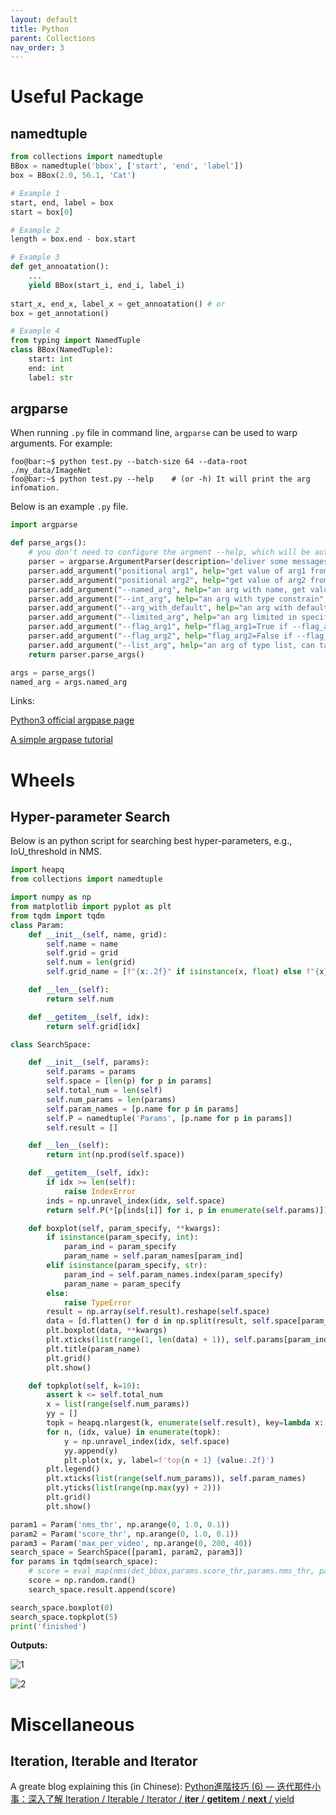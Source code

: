 ```yaml
---
layout: default
title: Python
parent: Collections
nav_order: 3
---
```


# Useful Package
## namedtuple
```python
from collections import namedtuple
BBox = namedtuple('bbox', ['start', 'end', 'label'])
box = BBox(2.0, 56.1, 'Cat')

# Example 1
start, end, label = box
start = box[0]

# Example 2
length = box.end - box.start

# Example 3
def get_annoatation():
    ...
    yield BBox(start_i, end_i, label_i)
    
start_x, end_x, label_x = get_annoatation() # or
box = get_annotation()

# Example 4
from typing import NamedTuple
class BBox(NamedTuple):
    start: int
    end: int
    label: str
```

## argparse
When running `.py` file in command line, `argparse` can be used to warp arguments. For example:
```console
foo@bar:~$ python test.py --batch-size 64 --data-root ./my_data/ImageNet
foo@bar:~$ python test.py --help    # (or -h) It will print the arg infomation.   
```
Below is an example `.py` file.
```python
import argparse

def parse_args():
    # you don't need to configure the argment --help, which will be automatically set by the package.
    parser = argparse.ArgumentParser(description='deliver some messages')
    parser.add_argument("positional arg1", help="get value of arg1 from the first arg in the command line, simple but not recommended")
    parser.add_argument("positional arg2", help="get value of arg2 from the second arg in the command line")
    parser.add_argument("--named_arg", help="an arg with name, get value from the `--an_named_arg` in the command line")
    parser.add_argument("--int_arg", help="an arg with type constrain", type=int)
    parser.add_argument("--arg_with_default", help="an arg with default value", default=5)
    parser.add_argument("--limited_arg", help="an arg limited in specific choices", choice=[1, 5, 6])
    parser.add_argument("--flag_arg1", help="flag_arg1=True if --flag_arg1 else False", action="store_ture")
    parser.add_argument("--flag_arg2", help="flag_arg2=False if --flag_arg2 else True", action="store_false")
    parser.add_argument("--list_arg", help="an arg of type list, can take multiple values", narg="+")
    return parser.parse_args()

args = parse_args()
named_arg = args.named_arg
```
Links:

[Python3 official argpase page](https://docs.python.org/3/library/argparse.html)

[A simple argpase tutorial](https://docs.python.org/3/howto/argparse.html)

# Wheels
## Hyper-parameter Search
Below is an python script for searching best hyper-parameters, e.g., IoU_threshold in NMS.
```python
import heapq
from collections import namedtuple

import numpy as np
from matplotlib import pyplot as plt
from tqdm import tqdm
class Param:
    def __init__(self, name, grid):
        self.name = name
        self.grid = grid
        self.num = len(grid)
        self.grid_name = [f"{x:.2f}" if isinstance(x, float) else f"{x}" for x in grid]

    def __len__(self):
        return self.num

    def __getitem__(self, idx):
        return self.grid[idx]

class SearchSpace:

    def __init__(self, params):
        self.params = params
        self.space = [len(p) for p in params]
        self.total_num = len(self)
        self.num_params = len(params)
        self.param_names = [p.name for p in params]
        self.P = namedtuple('Params', [p.name for p in params])
        self.result = []

    def __len__(self):
        return int(np.prod(self.space))

    def __getitem__(self, idx):
        if idx >= len(self):
            raise IndexError
        inds = np.unravel_index(idx, self.space)
        return self.P(*[p[inds[i]] for i, p in enumerate(self.params)])

    def boxplot(self, param_specify, **kwargs):
        if isinstance(param_specify, int):
            param_ind = param_specify
            param_name = self.param_names[param_ind]
        elif isinstance(param_specify, str):
            param_ind = self.param_names.index(param_specify)
            param_name = param_specify
        else:
            raise TypeError
        result = np.array(self.result).reshape(self.space)
        data = [d.flatten() for d in np.split(result, self.space[param_ind], axis=param_ind)]
        plt.boxplot(data, **kwargs)
        plt.xticks(list(range(1, len(data) + 1)), self.params[param_ind].grid_name)
        plt.title(param_name)
        plt.grid()
        plt.show()

    def topkplot(self, k=10):
        assert k <= self.total_num
        x = list(range(self.num_params))
        yy = []
        topk = heapq.nlargest(k, enumerate(self.result), key=lambda x: x[1])
        for n, (idx, value) in enumerate(topk):
            y = np.unravel_index(idx, self.space)
            yy.append(y)
            plt.plot(x, y, label=f'top{n + 1} {value:.2f}')
        plt.legend()
        plt.xticks(list(range(self.num_params)), self.param_names)
        plt.yticks(list(range(np.max(yy) + 2)))
        plt.grid()
        plt.show()

param1 = Param('nms_thr', np.arange(0, 1.0, 0.1))
param2 = Param('score_thr', np.arange(0, 1.0, 0.1))
param3 = Param('max_per_video', np.arange(0, 200, 40))
search_space = SearchSpace([param1, param2, param3])
for params in tqdm(search_space):
    # score = eval_map(nms(det_bbox,params.score_thr,params.nms_thr, params.max_per_video))
    score = np.random.rand()
    search_space.result.append(score)

search_space.boxplot(0)
search_space.topkplot(5)
print('finished')
```
**Outputs:**

![1](https://user-images.githubusercontent.com/42603768/168994656-f0209cc6-3cd2-4ad3-ad62-83bcdaa7b371.png)

![2](https://user-images.githubusercontent.com/42603768/168994668-e870d456-3915-456c-a135-32598202ef2d.png)


# Miscellaneous
## Iteration, Iterable and Iterator

A greate blog explaining this (in Chinese): [Python進階技巧 (6) — 迭代那件小事：深入了解 Iteration / Iterable / Iterator / __iter__ / __getitem__ / __next__ / yield](https://medium.com/citycoddee/python%E9%80%B2%E9%9A%8E%E6%8A%80%E5%B7%A7-6-%E8%BF%AD%E4%BB%A3%E9%82%A3%E4%BB%B6%E5%B0%8F%E4%BA%8B-%E6%B7%B1%E5%85%A5%E4%BA%86%E8%A7%A3-iteration-iterable-iterator-iter-getitem-next-fac5b4542cf4)


